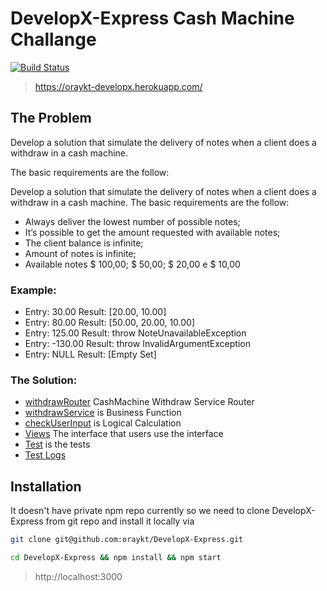 # DevelopX-Express Cash Machine Challange

[![Build Status](https://travis-ci.org/oraykt/DevelopX-Express.svg?branch=master)](https://travis-ci.org/oraykt/DevelopX-Express)
> https://oraykt-developx.herokuapp.com/


## The Problem
Develop a solution that simulate the delivery of notes when a client does a withdraw in a cash machine.

The basic requirements are the follow:

Develop a solution that simulate the delivery of notes when a client does a withdraw in a cash machine.
The basic requirements are the follow:
- Always deliver the lowest number of possible notes;
- It’s possible to get the amount requested with available notes;
- The client balance is infinite;
- Amount of notes is infinite;
- Available notes $ 100,00; $ 50,00; $ 20,00 e $ 10,00


### Example:

- Entry: 30.00
  Result: [20.00, 10.00]
- Entry: 80.00
  Result: [50.00, 20.00, 10.00]
- Entry: 125.00
  Result: throw NoteUnavailableException
- Entry: -130.00
  Result: throw InvalidArgumentException
- Entry: NULL
  Result: [Empty Set]


### The Solution:

- [withdrawRouter](https://github.com/oraykt/DevelopX-Express/blob/master/routes/withdrawRouter.js) CashMachine Withdraw Service Router
- [withdrawService](https://github.com/oraykt/DevelopX-Express/blob/master/services/withdraw.js) is Business Function
- [checkUserInput](https://github.com/oraykt/DevelopX-Express/blob/master/utils/checkUserInput.js) is Logical Calculation
- [Views](https://github.com/oraykt/DevelopX-Express/tree/master/views) The interface that users use the interface
- [Test](https://github.com/oraykt/DevelopX-Express/blob/master/test/withdrawRouter.js) is the tests
- [Test Logs](https://travis-ci.org/oraykt/DevelopX-Express)

## Installation


It doesn't have private npm repo currently so we need to clone DevelopX-Express from git repo and install it locally via 

```bash
git clone git@github.com:oraykt/DevelopX-Express.git 
```
```bash
cd DevelopX-Express && npm install && npm start
```

> http://localhost:3000
